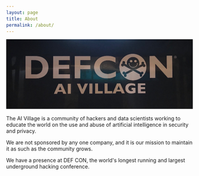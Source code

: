 ```yaml
---
layout: page
title: About
permalink: /about/
---
```


![ai village tablecloth](/public/img/tablecloth.jpg "AI Village Tablecloth")

The AI Village is a community of hackers and data scientists working to educate the world on the use and abuse of artificial intelligence in security and privacy.

We are not sponsored by any one company, and it is our mission to maintain it as such as the community grows.

We have a presence at DEF CON, the world's longest running and largest underground hacking conference.